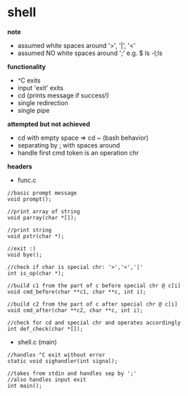 # shell

**note**
- assumed white spaces around '>', '|', '<'
- assumed NO white spaces around ';'
  	  e.g. $ ls -l;ls
 
**functionality**
- ^C exits
- input 'exit' exits
- cd (prints message if success!)
- single redirection
- single pipe

**attempted but not achieved**
- cd with empty space => cd ~ (bash behavior)
- separating by ; with spaces around
- handle first cmd token is an operation chr 

**headers**  
- func.c
```
//basic prompt message
void prompt();

//print array of string
void parray(char *[]);

//print string
void pstr(char *);

//exit :)
void bye();

//check if char is special chr: '>','<','|'
int is_op(char *);

//build c1 from the part of c before special chr @ c[i]
void cmd_before(char **c1, char **c, int i);

//build c2 from the part of c after special chr @ c[i]
void cmd_after(char **c2, char **c, int i);

//check for cd and special chr and operates accordingly
int def_check(char *[]);
```
- shell.c (main)
```
//handles ^C exit without error
static void sighandler(int signal);

//takes from stdin and handles sep by ';'
//also handles input exit
int main();
```
